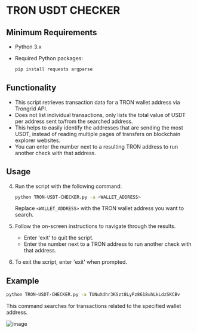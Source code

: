 # TRON USDT CHECKER

## Minimum Requirements
- Python 3.x
- Required Python packages:

  ```bash
  pip install requests argparse
  ```

## Functionality

- This script retrieves transaction data for a TRON wallet address via Trongrid API.
- Does not list individual transactions, only lists the total value of USDT per address sent to/from the searched address.
- This helps to easily identify the addresses that are sending the most USDT, instead of reading multiple pages of transfers on blockchain explorer websites.
- You can enter the number next to a resulting TRON address to run another check with that address.

## Usage

4. Run the script with the following command:
   ```bash
   python TRON-USDT-CHECKER.py -a <WALLET_ADDRESS>
   ```

   Replace `<WALLET_ADDRESS>` with the TRON wallet address you want to search.

5. Follow the on-screen instructions to navigate through the results.
   - Enter 'exit' to quit the script.
   - Enter the number next to a TRON address to run another check with that address.

6. To exit the script, enter 'exit' when prompted.

## Example
   ```bash
   python TRON-USDT-CHECKER.py -a TUNuXdhr3KSzt8LyPz8618uhLkLdzSKCBv
   ```

   This command searches for transactions related to the specified wallet address.

![image](https://github.com/maccheroncelli/TRON-USDT-CHECKER/assets/154501937/4a4c0cc5-f514-4733-a18c-3d019d4a5dad)

